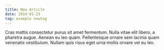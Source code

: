 ```yaml
---
title: New Article
date: 2014-01-23
tag: example newtag
---
```


Cras mattis consectetur purus sit amet fermentum. Nulla vitae elit libero, a pharetra augue. Aenean eu leo quam. Pellentesque ornare sem lacinia quam venenatis vestibulum. Nullam quis risus eget urna mollis ornare vel eu leo.